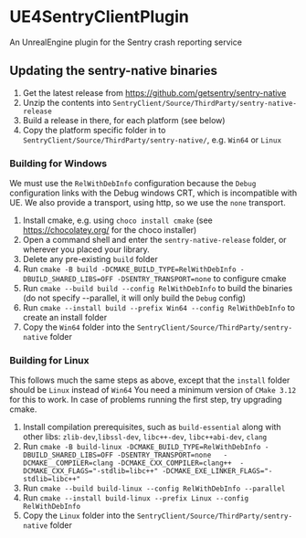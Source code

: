 # UE4SentryClientPlugin
An UnrealEngine plugin for the Sentry crash reporting service



## Updating the sentry-native binaries
1. Get the latest release from https://github.com/getsentry/sentry-native
2. Unzip the contents into `SentryClient/Source/ThirdParty/sentry-native-release`
3. Build a release in there, for each platform (see below)
4. Copy the platform specific folder in to `SentryClient/Source/ThirdParty/sentry-native/`, e.g. `Win64` or `Linux`


### Building for Windows
We must use the `RelWithDebInfo` configuration because the `Debug` configuration links with
the Debug windows CRT, which is incompatible with UE.
We also provide a transport, using http, so we use the `none` transport.

1. Install cmake, e.g. using `choco install cmake` (see https://chocolatey.org/ for the choco installer)
2. Open a command shell and enter the `sentry-native-release` folder, or wherever you placed your library.
3. Delete any pre-existing `build` folder
4. Run `cmake -B build -DCMAKE_BUILD_TYPE=RelWithDebInfo -DBUILD_SHARED_LIBS=OFF -DSENTRY_TRANSPORT=none` to configure cmake
6. Run `cmake --build build --config RelWithDebInfo` to build the binaries (do not specify --parallel, it will only build the `Debug` config)
7. Run `cmake --install build --prefix Win64 --config RelWithDebInfo` to create an install folder
8. Copy the `Win64` folder into the `SentryClient/Source/ThirdParty/sentry-native` folder

### Building for Linux
This follows much the same steps as above, except that the `install` folder should be `Linux` instead of `Win64`
You need a minimum version of `CMake 3.12` for this to work.  In case of problems running the first
step, try upgrading cmake.
1. Install compilation prerequisites, such as `build-essential` along with other libs: `zlib-dev`,`libssl-dev`, `libc++-dev`,
   `libc++abi-dev`, `clang`
2. Run `cmake -B build-linux -DCMAKE_BUILD_TYPE=RelWithDebInfo -DBUILD_SHARED_LIBS=OFF -DSENTRY_TRANSPORT=none  
       -DCMAKE__COMPILER=clang -DCMAKE_CXX_COMPILER=clang++ 
       -DCMAKE_CXX_FLAGS="-stdlib=libc++" -DCMAKE_EXE_LINKER_FLAGS="-stdlib=libc++"`
3. Run `cmake --build build-linux --config RelWithDebInfo --parallel`
4. Run `cmake --install build-linux --prefix Linux --config RelWithDebInfo`
5. Copy the `Linux` folder into the `SentryClient/Source/ThirdParty/sentry-native` folder

